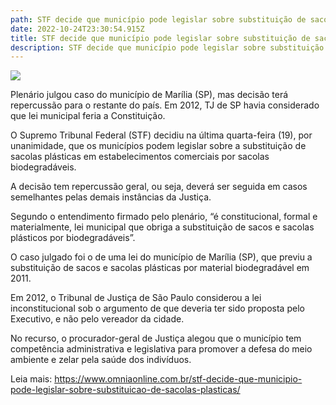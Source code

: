 ```yaml
---
path: STF decide que município pode legislar sobre substituição de sacolas plásticas
date: 2022-10-24T23:30:54.915Z
title: STF decide que município pode legislar sobre substituição de sacolas plásticas
description: STF decide que município pode legislar sobre substituição de sacolas plásticas
---
```

<!--StartFragment-->

![](https://www.omniaonline.com.br/wp-content/uploads/2022/10/Site-LinkedIn-Facebook-2022-10-24T140419.926.png)

Plenário julgou caso do município de Marília (SP), mas decisão terá repercussão para o restante do país. Em 2012, TJ de SP havia considerado que lei municipal feria a Constituição.

O Supremo Tribunal Federal (STF) decidiu na última quarta-feira (19), por unanimidade, que os municípios podem legislar sobre a substituição de sacolas plásticas em estabelecimentos comerciais por sacolas biodegradáveis.

A decisão tem repercussão geral, ou seja, deverá ser seguida em casos semelhantes pelas demais instâncias da Justiça.

Segundo o entendimento firmado pelo plenário, “é constitucional, formal e materialmente, lei municipal que obriga a substituição de sacos e sacolas plásticos por biodegradáveis”.

O caso julgado foi o de uma lei do município de Marília (SP), que previu a substituição de sacos e sacolas plásticas por material biodegradável em 2011.

Em 2012, o Tribunal de Justiça de São Paulo considerou a lei inconstitucional sob o argumento de que deveria ter sido proposta pelo Executivo, e não pelo vereador da cidade.

No recurso, o procurador-geral de Justiça alegou que o município tem competência administrativa e legislativa para promover a defesa do meio ambiente e zelar pela saúde dos indivíduos.

Leia mais: https://www.omniaonline.com.br/stf-decide-que-municipio-pode-legislar-sobre-substituicao-de-sacolas-plasticas/

<!--EndFragment-->